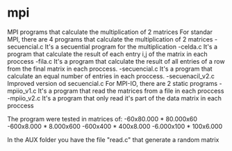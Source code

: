 # mpi
MPI programs that calculate the multiplication of 2 matrices
For standar MPI, there are 4 programs that calculate the multiplication of 2 matrices
  -secuencial.c It's a secuential program for the multiplication
  -celda.c It's a program that calculate the result of each entry i,j of the matrix in each proccess
  -fila.c It's a program that calculate the result of all entries of a row from the final matrix in each proccess.
  -secuencial.c It's a program that calculate an equal number of entries in each proccess.
  -secuenacil_v2.c Improved version od secuencial.c
For MPI-IO, there are 2 static programs
  -mpiio_v1.c It's a program that read the matrices from a file in each proccess
  -mpiio_v2.c It's a program that only read it's part of the data matrix in each proccess

The program were tested in matrices of:
  -60x80.000 * 80.000x60
  -600x8.000 * 8.000x600
  -600x400 * 400x8.000
  -6.000x100 * 100x6.000

In the AUX folder you have the file "read.c" that generate a random matrix
